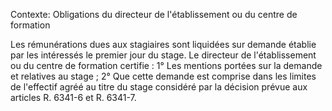 Contexte: Obligations du directeur  de l'établissement ou du centre de formation

Les rémunérations dues aux stagiaires sont liquidées sur demande établie par les intéressés le premier jour du stage. Le directeur de l'établissement ou du centre de formation certifie : 1° Les mentions portées sur la demande et relatives au stage ; 2° Que cette demande est comprise dans les limites de l'effectif agréé au titre du stage considéré par la décision prévue aux articles R. 6341-6 et R. 6341-7.
